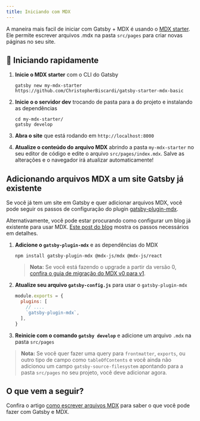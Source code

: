 ```yaml
---
title: Iniciando com MDX
---
```


A maneira mais facil de iniciar com Gatsby + MDX é usando o [MDX
starter](https://github.com/ChristopherBiscardi/gatsby-starter-mdx-basic). Ele permite escrever arquivos .mdx na pasta `src/pages` para criar novas páginas no seu site.

## 🚀 Iniciando rapidamente

1. **Inicie o MDX starter** com o CLI do Gatsby

   ```shell
   gatsby new my-mdx-starter https://github.com/ChristopherBiscardi/gatsby-starter-mdx-basic
   ```

1. **Inicie o o servidor dev** trocando de pasta para a do projeto e instalando as dependências

   ```shell
   cd my-mdx-starter/
   gatsby develop
   ```

1. **Abra o site** que está rodando em `http://localhost:8000`

1. **Atualize o conteúdo do arquivo MDX** abrindo a pasta `my-mdx-starter` 
   no seu editor de código e edite o arquivo `src/pages/index.mdx`.
   Salve as alterações e o navegador irá atualizar automaticamente!

## Adicionando arquivos MDX a um site Gatsby já existente

Se você já tem um site em Gatsby e quer adicionar arquivos MDX, você pode seguir os passos de configuração do plugin [gatsby-plugin-mdx](/packages/gatsby-plugin-mdx/).

Alternativamente, você pode estar procurando como configurar um blog já existente para usar MDX. [Este post do blog](/blog/2019-11-21-how-to-convert-an-existing-gatsby-blog-to-use-mdx/) mostra os passos necessários em detalhes.

1. **Adicione o `gatsby-plugin-mdx`** e as dependências do MDX

   ```shell
   npm install gatsby-plugin-mdx @mdx-js/mdx @mdx-js/react
   ```

   > **Nota:** Se você está fazendo o upgrade a partir da versão 0, [confira o guia de migração do MDX v0 para v1](https://mdxjs.com/migrating/v1).

1. **Atualize seu arquivo `gatsby-config.js`** para usar o `gatsby-plugin-mdx`

   ```javascript:title=gatsby-config.js
   module.exports = {
     plugins: [
       // ....
       `gatsby-plugin-mdx`,
     ],
   }
   ```

1. **Reinicie com o comando `gatsby develop`** e adicione um arquivo `.mdx` na pasta `src/pages`

> **Nota:** Se você quer fazer uma query para `frontmatter`, `exports`, ou outro tipo de campo como
> `tableOfContents` e você ainda não adicionou um campo `gatsby-source-filesystem`
> apontando para a pasta `src/pages` no seu projeto, você deve adicionar agora.

## O que vem a seguir?

Confira o artigo [como escrever arquivos MDX](/docs/mdx/writing-pages) para saber o que você pode fazer com Gatsby e MDX.
